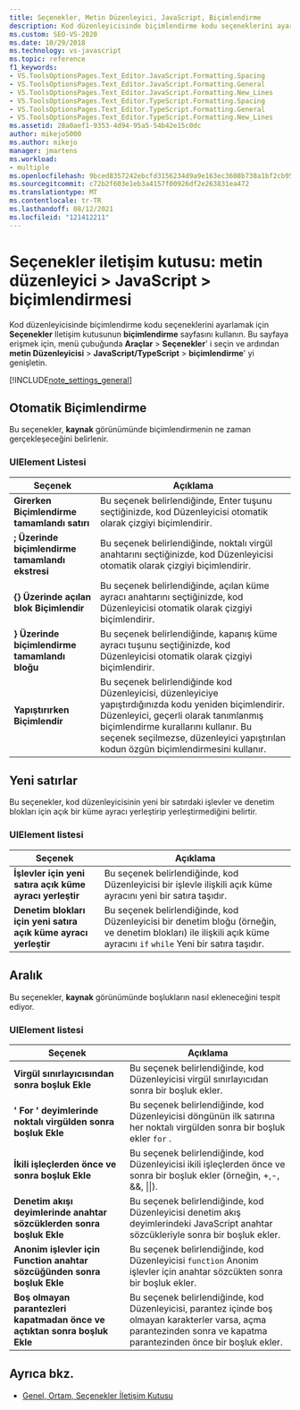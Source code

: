 ```yaml
---
title: Seçenekler, Metin Düzenleyici, JavaScript, Biçimlendirme
description: Kod düzenleyicisinde biçimlendirme kodu seçeneklerini ayarlamak için Seçenekler iletişim kutusunun biçimlendirme sayfasını nasıl kullanacağınızı öğrenin.
ms.custom: SEO-VS-2020
ms.date: 10/29/2018
ms.technology: vs-javascript
ms.topic: reference
f1_keywords:
- VS.ToolsOptionsPages.Text_Editor.JavaScript.Formatting.Spacing
- VS.ToolsOptionsPages.Text_Editor.JavaScript.Formatting.General
- VS.ToolsOptionsPages.Text_Editor.JavaScript.Formatting.New_Lines
- VS.ToolsOptionsPages.Text_Editor.TypeScript.Formatting.Spacing
- VS.ToolsOptionsPages.Text_Editor.TypeScript.Formatting.General
- VS.ToolsOptionsPages.Text_Editor.TypeScript.Formatting.New_Lines
ms.assetid: 28a0aef1-9353-4d94-95a5-54b42e15c0dc
author: mikejo5000
ms.author: mikejo
manager: jmartens
ms.workload:
- multiple
ms.openlocfilehash: 9bced8357242ebcfd3156234d9a9e163ec3608b738a1bf2cb95673a82a10f9e3
ms.sourcegitcommit: c72b2f603e1eb3a4157f00926df2e263831ea472
ms.translationtype: MT
ms.contentlocale: tr-TR
ms.lasthandoff: 08/12/2021
ms.locfileid: "121412211"
---
```

# <a name="options-dialog-box-text-editor--javascript--formatting"></a>Seçenekler iletişim kutusu: metin düzenleyici \> JavaScript \> biçimlendirmesi

Kod düzenleyicisinde biçimlendirme kodu seçeneklerini ayarlamak için **Seçenekler** Iletişim kutusunun **biçimlendirme** sayfasını kullanın. Bu sayfaya erişmek için, menü çubuğunda **Araçlar**  >  **Seçenekler**' i seçin ve ardından **metin Düzenleyicisi**  >  **JavaScript/TypeScript**  >  **biçimlendirme**' yi genişletin.

[!INCLUDE[note_settings_general](../../data-tools/includes/note_settings_general_md.md)]

## <a name="automatic-formatting"></a>Otomatik Biçimlendirme

Bu seçenekler, **kaynak** görünümünde biçimlendirmenin ne zaman gerçekleşeceğini belirlenir.

### <a name="uielement-list"></a>UIElement Listesi

|Seçenek|Açıklama|
|------------|-----------------|
|**Girerken Biçimlendirme tamamlandı satırı**|Bu seçenek belirlendiğinde, Enter tuşunu seçtiğinizde, kod Düzenleyicisi otomatik olarak çizgiyi biçimlendirir.|
|**; Üzerinde biçimlendirme tamamlandı ekstresi**|Bu seçenek belirlendiğinde, noktalı virgül anahtarını seçtiğinizde, kod Düzenleyicisi otomatik olarak çizgiyi biçimlendirir.|
|**{} Üzerinde açılan blok Biçimlendir**|Bu seçenek belirlendiğinde, açılan küme ayracı anahtarını seçtiğinizde, kod Düzenleyicisi otomatik olarak çizgiyi biçimlendirir.|
|**} Üzerinde biçimlendirme tamamlandı bloğu**|Bu seçenek belirlendiğinde, kapanış küme ayracı tuşunu seçtiğinizde, kod Düzenleyicisi otomatik olarak çizgiyi biçimlendirir.|
|**Yapıştırırken Biçimlendir**|Bu seçenek belirlendiğinde kod Düzenleyicisi, düzenleyiciye yapıştırdığınızda kodu yeniden biçimlendirir. Düzenleyici, geçerli olarak tanımlanmış biçimlendirme kurallarını kullanır. Bu seçenek seçilmezse, düzenleyici yapıştırılan kodun özgün biçimlendirmesini kullanır.|

## <a name="new-lines"></a>Yeni satırlar

Bu seçenekler, kod düzenleyicisinin yeni bir satırdaki işlevler ve denetim blokları için açık bir küme ayracı yerleştirip yerleştirmediğini belirtir.

### <a name="uielement-list"></a>UIElement listesi

|Seçenek|Açıklama|
|------------|-----------------|
|**İşlevler için yeni satıra açık küme ayracı yerleştir**|Bu seçenek belirlendiğinde, kod Düzenleyicisi bir işlevle ilişkili açık küme ayracını yeni bir satıra taşıdır.|
|**Denetim blokları için yeni satıra açık küme ayracı yerleştir**|Bu seçenek belirlendiğinde, kod Düzenleyicisi bir denetim bloğu (örneğin, ve denetim blokları) ile ilişkili açık küme ayracını `if` `while` Yeni bir satıra taşıdır.|

## <a name="spacing"></a>Aralık

Bu seçenekler, **kaynak** görünümünde boşlukların nasıl ekleneceğini tespit ediyor.

### <a name="uielement-list"></a>UIElement listesi

|Seçenek|Açıklama|
|------------|-----------------|
|**Virgül sınırlayıcısından sonra boşluk Ekle**|Bu seçenek belirlendiğinde, kod Düzenleyicisi virgül sınırlayıcıdan sonra bir boşluk ekler.|
|**' For ' deyimlerinde noktalı virgülden sonra boşluk Ekle**|Bu seçenek belirlendiğinde, kod Düzenleyicisi döngünün ilk satırına her noktalı virgülden sonra bir boşluk ekler `for` .|
|**İkili işleçlerden önce ve sonra boşluk Ekle**|Bu seçenek belirlendiğinde, kod Düzenleyicisi ikili işleçlerden önce ve sonra bir boşluk ekler (örneğin, +,-,  &&,  &#124;&#124;).|
|**Denetim akışı deyimlerinde anahtar sözcüklerden sonra boşluk Ekle**|Bu seçenek belirlendiğinde, kod Düzenleyicisi denetim akış deyimlerindeki JavaScript anahtar sözcükleriyle sonra bir boşluk ekler.|
|**Anonim işlevler için Function anahtar sözcüğünden sonra boşluk Ekle**|Bu seçenek belirlendiğinde, kod Düzenleyicisi `function` Anonim işlevler için anahtar sözcükten sonra bir boşluk ekler.|
|**Boş olmayan parantezleri kapatmadan önce ve açtıktan sonra boşluk Ekle**|Bu seçenek belirlendiğinde, kod Düzenleyicisi, parantez içinde boş olmayan karakterler varsa, açma parantezinden sonra ve kapatma parantezinden önce bir boşluk ekler.|

## <a name="see-also"></a>Ayrıca bkz.

- [Genel, Ortam, Seçenekler İletişim Kutusu](../../ide/reference/general-environment-options-dialog-box.md)